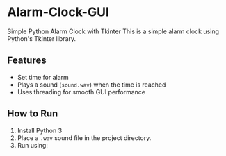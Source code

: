 # Alarm-Clock-GUI
Simple Python Alarm Clock with Tkinter
This is a simple alarm clock using Python's Tkinter library.

## Features
- Set time for alarm
- Plays a sound (`sound.wav`) when the time is reached
- Uses threading for smooth GUI performance

## How to Run
1. Install Python 3
2. Place a `.wav` sound file in the project directory.
3. Run using:
